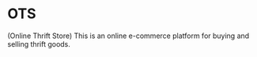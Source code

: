 # OTS
(Online Thrift Store) This is an online e-commerce platform for buying and selling thrift goods.
